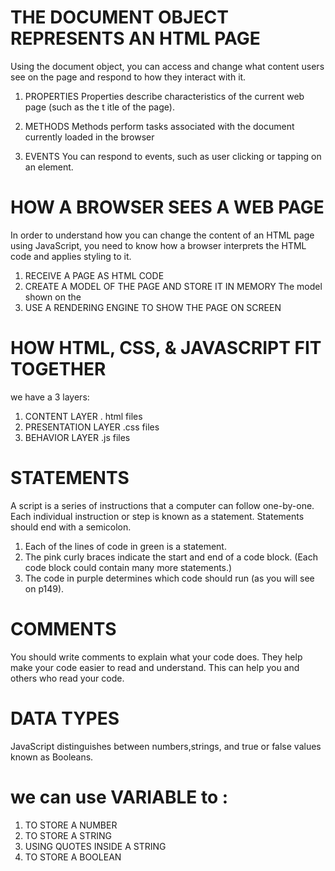 # THE DOCUMENT OBJECT REPRESENTS AN HTML PAGE

Using the document object, you can access and change what content
users see on the page and respond to how they interact with it.

1. PROPERTIES
Properties describe characteristics of the current
web page (such as the t itle of the page).

2. METHODS
Methods perform tasks associated with the document currently loaded in the browser

3. EVENTS
You can respond to events, such as user clicking or tapping on an element.

# HOW A BROWSER SEES A WEB PAGE

In order to understand how you can change the content of an HTML
page using JavaScript, you need to know how a browser interprets the
HTML code and applies styling to it.

1. RECEIVE A PAGE AS HTML CODE
2. CREATE A MODEL OF THE PAGE AND STORE IT IN MEMORY The model shown on the
3. USE A RENDERING ENGINE TO SHOW THE
PAGE ON SCREEN

# HOW HTML, CSS, & JAVASCRIPT FIT TOGETHER

we have a 3 layers:
1. CONTENT LAYER . html files
2. PRESENTATION LAYER .css files
3. BEHAVIOR LAYER .js files

# STATEMENTS
A script is a series of instructions that a computer can follow one-by-one.
Each individual instruction or step is known as a statement.
Statements should end with a semicolon.

1. Each of the lines of code in green is a statement.
2. The pink curly braces indicate the start and end
of a code block. (Each code block could contain
many more statements.)
3. The code in purple determines which code
should run (as you will see on p149).

# COMMENTS
You should write comments to explain what your code does.
They help make your code easier to read and understand.
This can help you and others who read your code.

# DATA TYPES
JavaScript distinguishes between numbers,strings, and true or false values known as Booleans.

# we can use VARIABLE to :
1. TO STORE A NUMBER
2. TO STORE A STRING
3. USING QUOTES INSIDE A STRING
4. TO STORE A BOOLEAN







